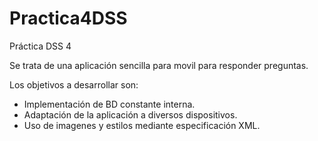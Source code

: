 # Practica4DSS

Práctica DSS 4

Se trata de una aplicación sencilla para movil para responder preguntas.

Los objetivos a desarrollar son:

- Implementación de BD constante interna.
- Adaptación de la aplicación a diversos dispositivos.
- Uso de imagenes y estilos mediante especificación XML.
